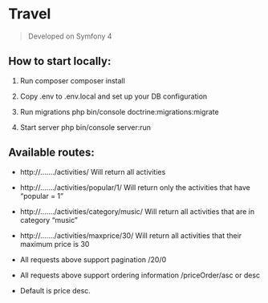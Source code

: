 # Travel

> Developed on Symfony 4

## **How to start locally:**

1. Run composer
composer install

2. Copy .env to .env.local and set up your DB configuration

3. Run migrations
php bin/console doctrine:migrations:migrate

4. Start server
php bin/console server:run


## **Available routes:** 

- http://……./activities/
Will return all activities

- http://……./activities/popular/1/
Will return only the activities that have “popular = 1” 

- http://……./activities/category/music/
Will return all activities that are in category “music” 

- http://……./activities/maxprice/30/
Will return all activities that their maximum price is 30

- All requests above support pagination /20/0 
- All requests above support ordering information /priceOrder/asc or desc 
- Default is price desc. 

